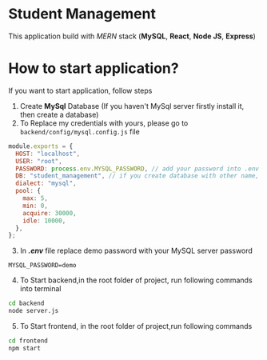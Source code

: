 # Student Management
This application build with *MERN* stack (**MySQL**, **React**, **Node JS**, **Express**)

# How to start application?
If you want to start application, follow steps
1. Create **MySql** Database (If you haven't MySql server firstly install it, then create a database)
2. To Replace my credentials with yours, please go to `backend/config/mysql.config.js` file
```javascript
module.exports = {
  HOST: "localhost",
  USER: "root",
  PASSWORD: process.env.MYSQL_PASSWORD, // add your password into .env file
  DB: "student_management", // if you create database with other name, replace 'student_management' with that
  dialect: "mysql",
  pool: {
    max: 5,
    min: 0,
    acquire: 30000,
    idle: 10000,
  },
};

```
3. In ***.env*** file replace demo password with your MySQL server password
```
MYSQL_PASSWORD=demo
```
4. To Start backend,in the root folder of project, run following commands into terminal
```cmd
cd backend
node server.js
```
5. To Start frontend, in the root folder of project,run following commands
```cmd
cd frontend
npm start
```